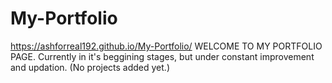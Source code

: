 # My-Portfolio
https://ashforreal192.github.io/My-Portfolio/
WELCOME TO MY PORTFOLIO PAGE.
Currently in it's beggining stages, but under constant improvement and updation.
(No projects added yet.)
